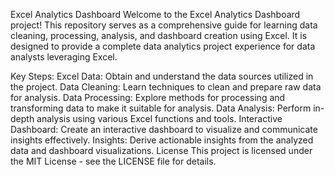Excel Analytics Dashboard
Welcome to the Excel Analytics Dashboard project! This repository serves as a comprehensive guide for learning data cleaning, processing, analysis, and dashboard creation using Excel. It is designed to provide a complete data analytics project experience for data analysts leveraging Excel.


Key Steps:
Excel Data: Obtain and understand the data sources utilized in the project.
Data Cleaning: Learn techniques to clean and prepare raw data for analysis.
Data Processing: Explore methods for processing and transforming data to make it suitable for analysis.
Data Analysis: Perform in-depth analysis using various Excel functions and tools.
Interactive Dashboard: Create an interactive dashboard to visualize and communicate insights effectively.
Insights: Derive actionable insights from the analyzed data and dashboard visualizations.
License
This project is licensed under the MIT License - see the LICENSE file for details.
